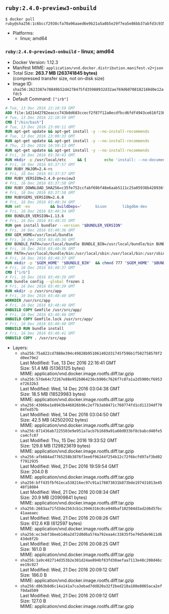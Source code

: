 ## `ruby:2.4.0-preview3-onbuild`

```console
$ docker pull ruby@sha256:1c6bccf2938cfa70a96aaed6e9b21a5a8b5e29f7ea5e86bb37abfd3c935d0e71
```

-	Platforms:
	-	linux; amd64

### `ruby:2.4.0-preview3-onbuild` - linux; amd64

-	Docker Version: 1.12.3
-	Manifest MIME: `application/vnd.docker.distribution.manifest.v2+json`
-	Total Size: **263.7 MB (263741845 bytes)**  
	(compressed transfer size, not on-disk size)
-	Image ID: `sha256:2623387e78849b52d4278475fd35988932d32ae769d60708182160d0e12afdc5`
-	Default Command: `["irb"]`

```dockerfile
# Tue, 13 Dec 2016 22:10:59 GMT
ADD file:1d214d2782eaccc743b8d683ccecf2f87f12a0ecdfbcd6fdf4943ce616f23870 in / 
# Tue, 13 Dec 2016 22:10:59 GMT
CMD ["/bin/bash"]
# Tue, 13 Dec 2016 23:00:11 GMT
RUN apt-get update && apt-get install -y --no-install-recommends 		ca-certificates 		curl 		wget 	&& rm -rf /var/lib/apt/lists/*
# Tue, 13 Dec 2016 23:00:33 GMT
RUN apt-get update && apt-get install -y --no-install-recommends 		bzr 		git 		mercurial 		openssh-client 		subversion 				procps 	&& rm -rf /var/lib/apt/lists/*
# Thu, 15 Dec 2016 18:59:13 GMT
RUN apt-get update && apt-get install -y --no-install-recommends 		autoconf 		automake 		bzip2 		file 		g++ 		gcc 		imagemagick 		libbz2-dev 		libc6-dev 		libcurl4-openssl-dev 		libdb-dev 		libevent-dev 		libffi-dev 		libgdbm-dev 		libgeoip-dev 		libglib2.0-dev 		libjpeg-dev 		libkrb5-dev 		liblzma-dev 		libmagickcore-dev 		libmagickwand-dev 		libmysqlclient-dev 		libncurses-dev 		libpng-dev 		libpq-dev 		libreadline-dev 		libsqlite3-dev 		libssl-dev 		libtool 		libwebp-dev 		libxml2-dev 		libxslt-dev 		libyaml-dev 		make 		patch 		xz-utils 		zlib1g-dev 	&& rm -rf /var/lib/apt/lists/*
# Fri, 16 Dec 2016 03:30:43 GMT
RUN mkdir -p /usr/local/etc 	&& { 		echo 'install: --no-document'; 		echo 'update: --no-document'; 	} >> /usr/local/etc/gemrc
# Fri, 16 Dec 2016 03:37:57 GMT
ENV RUBY_MAJOR=2.4-rc
# Fri, 16 Dec 2016 03:37:57 GMT
ENV RUBY_VERSION=2.4.0-preview3
# Fri, 16 Dec 2016 03:37:58 GMT
ENV RUBY_DOWNLOAD_SHA256=c35fe752ccfabf69bf48e6aab5111c25a05938b428936f780638e2111934c9dd
# Fri, 16 Dec 2016 03:37:58 GMT
ENV RUBYGEMS_VERSION=2.6.8
# Fri, 16 Dec 2016 03:40:34 GMT
RUN set -ex 		&& buildDeps=' 		bison 		libgdbm-dev 		ruby 	' 	&& apt-get update 	&& apt-get install -y --no-install-recommends $buildDeps 	&& rm -rf /var/lib/apt/lists/* 		&& wget -O ruby.tar.gz "https://cache.ruby-lang.org/pub/ruby/${RUBY_MAJOR%-rc}/ruby-$RUBY_VERSION.tar.gz" 	&& echo "$RUBY_DOWNLOAD_SHA256 *ruby.tar.gz" | sha256sum -c - 		&& mkdir -p /usr/src/ruby 	&& tar -xzf ruby.tar.gz -C /usr/src/ruby --strip-components=1 	&& rm ruby.tar.gz 		&& cd /usr/src/ruby 		&& { 		echo '#define ENABLE_PATH_CHECK 0'; 		echo; 		cat file.c; 	} > file.c.new 	&& mv file.c.new file.c 		&& autoconf 	&& ./configure --disable-install-doc --enable-shared 	&& make -j"$(nproc)" 	&& make install 		&& apt-get purge -y --auto-remove $buildDeps 	&& cd / 	&& rm -r /usr/src/ruby 		&& gem update --system "$RUBYGEMS_VERSION"
# Fri, 16 Dec 2016 03:40:34 GMT
ENV BUNDLER_VERSION=1.13.6
# Fri, 16 Dec 2016 03:40:35 GMT
RUN gem install bundler --version "$BUNDLER_VERSION"
# Fri, 16 Dec 2016 03:40:36 GMT
ENV GEM_HOME=/usr/local/bundle
# Fri, 16 Dec 2016 03:40:36 GMT
ENV BUNDLE_PATH=/usr/local/bundle BUNDLE_BIN=/usr/local/bundle/bin BUNDLE_SILENCE_ROOT_WARNING=1 BUNDLE_APP_CONFIG=/usr/local/bundle
# Fri, 16 Dec 2016 03:40:36 GMT
ENV PATH=/usr/local/bundle/bin:/usr/local/sbin:/usr/local/bin:/usr/sbin:/usr/bin:/sbin:/bin
# Fri, 16 Dec 2016 03:40:37 GMT
RUN mkdir -p "$GEM_HOME" "$BUNDLE_BIN" 	&& chmod 777 "$GEM_HOME" "$BUNDLE_BIN"
# Fri, 16 Dec 2016 03:40:37 GMT
CMD ["irb"]
# Fri, 16 Dec 2016 03:40:39 GMT
RUN bundle config --global frozen 1
# Fri, 16 Dec 2016 03:40:39 GMT
RUN mkdir -p /usr/src/app
# Fri, 16 Dec 2016 03:40:40 GMT
WORKDIR /usr/src/app
# Fri, 16 Dec 2016 03:40:40 GMT
ONBUILD COPY Gemfile /usr/src/app/
# Fri, 16 Dec 2016 03:40:40 GMT
ONBUILD COPY Gemfile.lock /usr/src/app/
# Fri, 16 Dec 2016 03:40:40 GMT
ONBUILD RUN bundle install
# Fri, 16 Dec 2016 03:40:41 GMT
ONBUILD COPY . /usr/src/app
```

-	Layers:
	-	`sha256:75a822cd7888e394c49828b951061402d31745f596b1f502758570f2d0ee79e2`  
		Last Modified: Tue, 13 Dec 2016 22:16:41 GMT  
		Size: 51.4 MB (51363125 bytes)  
		MIME: application/vnd.docker.image.rootfs.diff.tar.gzip
	-	`sha256:57de64c72267e88e952b064236cb906c7626f7c07a1a2d5900cf6953e72632b3`  
		Last Modified: Wed, 14 Dec 2016 03:04:38 GMT  
		Size: 18.5 MB (18529983 bytes)  
		MIME: application/vnd.docker.image.rootfs.diff.tar.gzip
	-	`sha256:4306be1e8943b446026b96c2ef7b3ab8471c760774fd1cd11334df7084fed57b`  
		Last Modified: Wed, 14 Dec 2016 03:04:50 GMT  
		Size: 42.5 MB (42502002 bytes)  
		MIME: application/vnd.docker.image.rootfs.diff.tar.gzip
	-	`sha256:871436ab7225503e9e951a7acb7b1689a91a60d033bf8cbabcd40fe5ca4cfc87`  
		Last Modified: Thu, 15 Dec 2016 19:33:52 GMT  
		Size: 129.8 MB (129823619 bytes)  
		MIME: application/vnd.docker.image.rootfs.diff.tar.gzip
	-	`sha256:afb684ad7765258b3876f3ee6f96244f254b12c72f6bcfd97af3bd02f7912935`  
		Last Modified: Wed, 21 Dec 2016 19:59:54 GMT  
		Size: 204.0 B  
		MIME: application/vnd.docker.image.rootfs.diff.tar.gzip
	-	`sha256:bff435fbf61eca538216ec97c91a178873831b873bde197431013e4548f18084`  
		Last Modified: Wed, 21 Dec 2016 20:08:34 GMT  
		Size: 20.9 MB (20909841 bytes)  
		MIME: application/vnd.docker.image.rootfs.diff.tar.gzip
	-	`sha256:2683aa71fd3de2563cb1c3946316c0ce940baf102504d3ad2d6d57bc41aaeaec`  
		Last Modified: Wed, 21 Dec 2016 20:08:26 GMT  
		Size: 612.6 KB (612597 bytes)  
		MIME: application/vnd.docker.image.rootfs.diff.tar.gzip
	-	`sha256:ec3ebf38eeb146a2d72d0d6a574a792eaa4c33835f5e79d5de9611d643de8f2b`  
		Last Modified: Wed, 21 Dec 2016 20:08:25 GMT  
		Size: 161.0 B  
		MIME: application/vnd.docker.image.rootfs.diff.tar.gzip
	-	`sha256:1a9c482714d353b2e301d24ae894bf83fd30aefaa7113e48c208d46cee19c927`  
		Last Modified: Wed, 21 Dec 2016 20:09:12 GMT  
		Size: 186.0 B  
		MIME: application/vnd.docker.image.rootfs.diff.tar.gzip
	-	`sha256:d863b8d6c14a141a7ca3ebad7dd820a32f2bed218a180e8065aca2eff0dad509`  
		Last Modified: Wed, 21 Dec 2016 20:09:12 GMT  
		Size: 127.0 B  
		MIME: application/vnd.docker.image.rootfs.diff.tar.gzip
